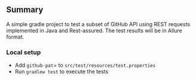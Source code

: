 ## Summary

A simple gradle project to test a subset of GitHub API using REST requests
implemented in Java and Rest-assured. The test results will be in Allure format.

### Local setup

- Add `github-pat`=<your-github-pat> to `src/test/resources/test.properties`
- Run `gradlew test` to execute the tests